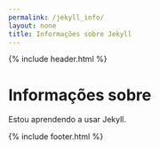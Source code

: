 ```yaml
---
permalink: /jekyll_info/
layout: none
title: Informações sobre Jekyll
---
```


{% include header.html %}

<h1>Informações sobre</h1>

Estou aprendendo a usar Jekyll.

{% include footer.html %}
